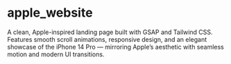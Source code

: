 # apple_website
A clean, Apple-inspired landing page built with GSAP and Tailwind CSS. Features smooth scroll animations, responsive design, and an elegant showcase of the iPhone 14 Pro — mirroring Apple’s aesthetic with seamless motion and modern UI transitions.

